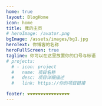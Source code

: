 ```yaml
---
home: true
layout: BlogHome
icon: home
title: 我的主页
# heroImage: /avator.png
bgImage: /assets/images/bg1.jpg
heroText: 你博客的名称
heroFullScreen: true
tagline: 你可以在这里放置你的口号与标语
# projects:
  # - icon: project
  #   name: 项目名称
  #   desc: 项目详细描述
  #   link: https://你的项目链接

footer: ❤️❤️❤️❤️❤️❤️❤️❤️❤️❤️❤️❤️❤️❤️❤️❤️
---
```


<!-- 这是一个博客主页的案例。

要使用此布局，你应该在页面前端设置 `layout: BlogHome` 和 `home: true`。

相关配置文档请见 [博客主页](https://theme-hope.vuejs.press/zh/guide/blog/home/)。 -->
